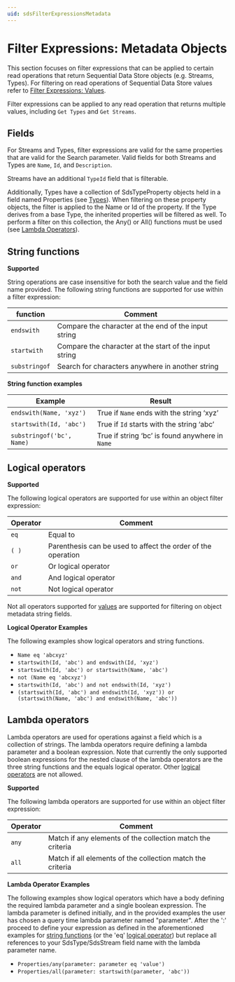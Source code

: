 ```yaml
---
uid: sdsFilterExpressionsMetadata
---
```


Filter Expressions: Metadata Objects
==================


This section focuses on filter expressions that can be applied to certain read operations that return Sequential Data Store objects (e.g. Streams, Types). For filtering on read operations of Sequential Data Store values refer to [Filter Expressions: Values](xref:sdsFilterExpressions).

Filter expressions can be applied to any read operation that returns multiple values, including 
``Get Types`` and ``Get Streams``.


Fields
------------
For Streams and Types, filter expressions are valid for the same properties that are valid for the Search parameter. Valid fields 
for both Streams and Types are ``Name``, ``Id``, and ``Description``. 

Streams have an additional ``TypeId`` field that is filterable.

Additionally, Types have a collection of SdsTypeProperty objects held in a field named Properties (see [Types](xref:sdsTypes)). When filtering on these property objects, the filter is applied to the Name or Id of the property. If the Type derives from a base Type, the inherited properties will be filtered as well. To perform a filter on this collection, the Any() or All() functions must be used (see [Lambda Operators](#Sds_Filter_expressions_metadata_lambda_operators_topic)).

## <a name="Sds_Filter_expressions_metadata_string_functions_topic">String functions</a>

**Supported**

String operations are case insensitive for both the search value and the field name provided. The following string functions are supported for use within a
filter expression:

| function      | Comment                                                         |
|---------------|-----------------------------------------------------------------|
| ``endswith``  | Compare the character at the end of the input string            |
| ``startwith`` | Compare the character at the start of the input string          |
|``substringof``| Search for characters anywhere in another string                |

**String function examples**

|Example                                      |Result                                                           |
|---------------------------------------------|-----------------------------------------------------------------|
|``endswith(Name, 'xyz')``                  |True if ``Name`` ends with the string ‘xyz’                |
|``startswith(Id, 'abc')``                 |True if ``Id`` starts with the string ‘abc’              |
|``substringof('bc', Name)``                 |True if string ‘bc’ is found anywhere in ``Name``         |


## <a name="Sds_Filter_expressions_metadata_logical_operators_topic">Logical operators</a>

**Supported**

The following logical operators are supported for use within an object filter
expression:

| Operator   | Comment                                             |
|------------|-----------------------------------------------------|
| ``eq``     | Equal to                                            |
| ``( )``    | Parenthesis can be used to affect the order of the operation|
| ``or``     | Or logical operator                                 |
| ``and``    | And logical operator                                |
| ``not``    | Not logical operator                                |

Not all operators supported for [values](xref:sdsFilterExpressions) are 
supported for filtering on object metadata string fields.

**Logical Operator Examples**

The following examples show logical operators and string functions.

- ``Name eq 'abcxyz'``
- ``startswith(Id, 'abc') and endswith(Id, 'xyz')``
- ``startswith(Id, 'abc') or startswith(Name, 'abc')``
- ``not (Name eq 'abcxyz')``
- ``startswith(Id, 'abc') and not endswith(Id, 'xyz')``
- ``(startswith(Id, 'abc') and endswith(Id, 'xyz')) or (startswith(Name, 'abc') and endswith(Name, 'abc'))``

## <a name="Sds_Filter_expressions_metadata_lambda_operators_topic">Lambda operators</a>

Lambda operators are used for operations against a field which is a collection of strings. The lambda operators require defining a lambda parameter and a boolean expression. Note that currently the only supported boolean expressions for the nested clause of the lambda operators are the three string functions and the equals logical operator. Other [logical operators](#Sds_Filter_expressions_metadata_logical_operators_topic) are not allowed.

**Supported**

The following lambda operators are supported for use within an object filter
expression:

| Operator   | Comment                                             |
|------------|-----------------------------------------------------|
| ``any``    | Match if any elements of the collection match the criteria|
| ``all``    | Match if all elements of the collection match the criteria|

**Lambda Operator Examples**

The following examples show logical operators which have a body defining the required lambda parameter and a single boolean expression. The lambda parameter is defined initially, and in the provided examples the user has chosen a query time lambda parameter named "parameter". After the ':' proceed to define your expression as defined in the aforementioned examples for [string functions](#Sds_Filter_expressions_metadata_string_functions_topic) (or the 'eq' [logical operator](#Sds_Filter_expressions_metadata_logical_operators_topic)) but replace all references to your SdsType/SdsStream field name with the lambda parameter name.

- ``Properties/any(parameter: parameter eq 'value')``
- ``Properties/all(parameter: startswith(parameter, 'abc'))``
